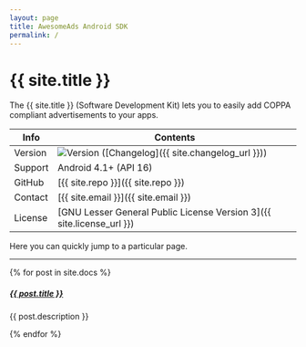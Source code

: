 ```yaml
---
layout: page
title: AwesomeAds Android SDK
permalink: /
---
```


# {{ site.title }}

The {{ site.title }} (Software Development Kit) lets you to easily add COPPA compliant advertisements to your apps.

| Info    | Contents  |
|---------|-----------|
| Version   |    ![Version](https://img.shields.io/github/v/tag/SuperAwesomeLTD/sa-mobile-sdk-advertiser-android?style=social) ([Changelog]({{ site.changelog_url }}))   |
| Support   |   Android 4.1+ (API 16)         |
| GitHub    |   [{{ site.repo }}]({{ site.repo }})         |
| Contact   |   [{{ site.email }}]({{ site.email }})        |
| License   |   [GNU Lesser General Public License Version 3]({{ site.license_url }})           |

Here you can quickly jump to a particular page.

<div class="section-index">
    <hr class="panel-line">
    {% for post in site.docs  %}        
    <div class="entry">
    <h5><a href="{{ post.url | prepend: site.baseurl }}">{{ post.title }}</a></h5>
    <p>{{ post.description }}</p>
    </div>{% endfor %}
</div>

